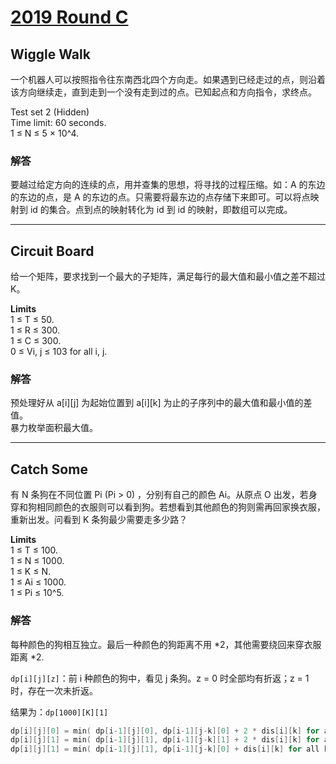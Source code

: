# [2019 Round C](https://codingcompetitions.withgoogle.com/kickstart/round/0000000000050ff2)

## Wiggle Walk
一个机器人可以按照指令往东南西北四个方向走。如果遇到已经走过的点，则沿着该方向继续走，直到走到一个没有走到过的点。已知起点和方向指令，求终点。

Test set 2 (Hidden)  
Time limit: 60 seconds.  
1 ≤ N ≤ 5 × 10^4.  

### 解答
要越过给定方向的连续的点，用并查集的思想，将寻找的过程压缩。如：A 的东边的东边的点，是 A 的东边的点。只需要将最东边的点存储下来即可。可以将点映射到 id 的集合。点到点的映射转化为 id 到 id 的映射，即数组可以完成。

***

## Circuit Board
给一个矩阵，要求找到一个最大的子矩阵，满足每行的最大值和最小值之差不超过 K。

**Limits**  
1 ≤ T ≤ 50.  
1 ≤ R ≤ 300.  
1 ≤ C ≤ 300.  
0 ≤ Vi, j ≤ 103 for all i, j.  

### 解答
预处理好从 a[i][j] 为起始位置到 a[i][k] 为止的子序列中的最大值和最小值的差值。  
暴力枚举面积最大值。

***

## Catch Some

有 N 条狗在不同位置 Pi (Pi > 0) ，分别有自己的颜色 Ai。从原点 O 出发，若身穿和狗相同颜色的衣服则可以看到狗。若想看到其他颜色的狗则需再回家换衣服，重新出发。问看到 K 条狗最少需要走多少路？

**Limits**  
1 ≤ T ≤ 100.  
1 ≤ N ≤ 1000.  
1 ≤ K ≤ N.  
1 ≤ Ai ≤ 1000.  
1 ≤ Pi ≤ 10^5.  

### 解答

每种颜色的狗相互独立。最后一种颜色的狗距离不用 *2，其他需要绕回来穿衣服距离 *2.

`dp[i][j][z]`：前 i 种颜色的狗中，看见 j 条狗。z = 0 时全部均有折返；z = 1时，存在一次未折返。

结果为：`dp[1000][K][1]`
```cpp
dp[i][j][0] = min( dp[i-1][j][0], dp[i-1][j-k][0] + 2 * dis[i][k] for all k)
dp[i][j][1] = min( dp[i-1][j][1], dp[i-1][j-k][1] + 2 * dis[i][k] for all k)
dp[i][j][1] = min( dp[i-1][j][1], dp[i-1][j-k][0] + dis[i][k] for all k)
```